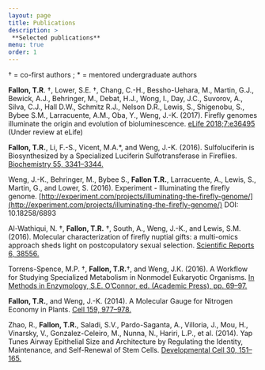 ```yaml
---
layout: page
title: Publications
description: >
 **Selected publications**
menu: true
order: 1
---
```


† = co-first authors ; * = mentored undergraduate authors

**Fallon, T.R**. †, Lower, S.E. †, Chang, C.-H., Bessho-Uehara, M., Martin, G.J., Bewick, A.J., Behringer, M., Debat, H.J., Wong, I., Day, J.C., Suvorov, A., Silva, C.J., Hall D.W., Schmitz R.J., Nelson D.R., Lewis, S., Shigenobu, S., Bybee S.M., Larracuente, A.M., Oba, Y., Weng, J.-K. (2017). Firefly genomes illuminate the origin and evolution of bioluminescence. [eLife 2018;7:e36495](https://elifesciences.org/articles/36495) (Under review at eLife)

**Fallon, T.R.**, Li, F.-S., Vicent, M.A.*, and Weng, J.-K. (2016). Sulfoluciferin is Biosynthesized by a Specialized Luciferin Sulfotransferase in Fireflies. [Biochemistry 55, 3341–3344.](https://pubs.acs.org/doi/abs/10.1021/acs.biochem.6b00402)

Weng, J.-K., Behringer, M., Bybee S., **Fallon T.R.**, Larracuente, A., Lewis, S., Martin, G., and Lower, S. (2016). Experiment - Illuminating the firefly genome. [http://experiment.com/projects/illuminating-the-firefly-genome/](http://experiment.com/projects/illuminating-the-firefly-genome/) DOI: 10.18258/6893

Al-Wathiqui, N. †, **Fallon, T.R.** †, South, A., Weng, J.-K., and Lewis, S.M. (2016). Molecular characterization of firefly nuptial gifts: a multi-omics approach sheds light on postcopulatory sexual selection. [Scientific Reports 6, 38556.](https://www.nature.com/articles/srep38556)

Torrens-Spence, M.P. †, **Fallon, T.R.**†, and Weng, J.K. (2016). A Workflow for Studying Specialized Metabolism in Nonmodel Eukaryotic Organisms. [In Methods in Enzymology, S.E. O’Connor, ed. (Academic Press), pp. 69–97.](https://www.sciencedirect.com/science/article/pii/S0076687916001270?via%3Dihub)

**Fallon, T.R.**, and Weng, J.-K. (2014). A Molecular Gauge for Nitrogen Economy in Plants. [Cell 159, 977–978.](https://www.cell.com/cell/fulltext/S0092-8674(14)01438-X)

Zhao, R., **Fallon, T.R.**, Saladi, S.V., Pardo-Saganta, A., Villoria, J., Mou, H., Vinarsky, V., Gonzalez-Celeiro, M., Nunna, N., Hariri, L.P., et al. (2014). Yap Tunes Airway Epithelial Size and Architecture by Regulating the Identity, Maintenance, and Self-Renewal of Stem Cells. [Developmental Cell 30, 151–165.](https://www.cell.com/developmental-cell/abstract/S1534-5807(14)00375-X)


